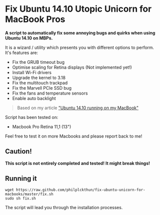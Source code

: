 # Fix Ubuntu 14.10 Utopic Unicorn for MacBook Pros

**A script to automatically fix some annoying bugs and quirks when using Ubuntu
14.10 on MBPs.**

It is a wizard / utility which presents you with different options to perform. It's features are:

- Fix the GRUB timeout bug
- Optimise scaling for Retina displays (Not implemented yet!)
- Install Wi-Fi drivers
- Upgrade the kernel to 3.18
- Fix the multitouch trackpad
- Fix the Marvell PCIe SSD bug
- Fix the fans and temperature sensors
- Enable auto backlight

> Based on my article ["Ubuntu 14.10 running on my MacBook"](https://medium.com/@PhilPlckthun/ubuntu-14-10-running-on-my-macbook-18991a697ae0)

Script has been tested on:

- Macbook Pro Retina 11,1 (13")

Feel free to test it on more Macbooks and please report back to me!

## Caution!

**This script is not entirely completed and tested! It might break things!**

## Running it

```
wget https://raw.github.com/philplckthun/fix-ubuntu-unicorn-for-macbooks/master/fix.sh
sudo sh fix.sh
```

The script will lead you through the installation processes.
